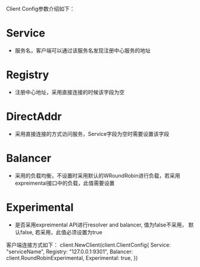 Client Config参数介绍如下：
# Service
 * 服务名，客户端可以通过该服务名发现注册中心服务的地址
# Registry
 * 注册中心地址，采用直接连接的时候该字段为空
# DirectAddr
 * 采用直接连接的方式访问服务，Service字段为空时需要设置该字段
# Balancer
 * 采用的负载均衡，不设置时采用默认的WRoundRobin进行负载，若采用expreimental接口中的负载，此值需要设置
# Experimental
 * 是否采用expreimental API进行resolver and balancer, 值为false不采用， 默认false, 若采用，此值必须设置为true

客户端连接方式如下：
client.NewClient(client.ClientConfig{
        Service:  "serviceName",
        Registry: "127.0.0.1:9301",
        Balancer: client.RoundRobinExperimental,
        Experimental: true,
 })
